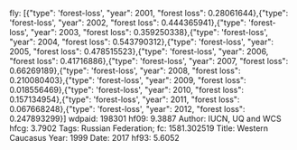 fly: [{"type": 'forest-loss', "year": 2001, "forest loss": 0.28061644},{"type": 'forest-loss', "year": 2002, "forest loss": 0.444365941},{"type": 'forest-loss', "year": 2003, "forest loss": 0.359250338},{"type": 'forest-loss', "year": 2004, "forest loss": 0.543790312},{"type": 'forest-loss', "year": 2005, "forest loss": 0.478515523},{"type": 'forest-loss', "year": 2006, "forest loss": 0.41716886},{"type": 'forest-loss', "year": 2007, "forest loss": 0.66269189},{"type": 'forest-loss', "year": 2008, "forest loss": 0.210080403},{"type": 'forest-loss', "year": 2009, "forest loss": 0.018556469},{"type": 'forest-loss', "year": 2010, "forest loss": 0.157134954},{"type": 'forest-loss', "year": 2011, "forest loss": 0.067668248},{"type": 'forest-loss', "year": 2012, "forest loss": 0.247893299}]
wdpaid: 198301
hf09: 9.3887
Author: IUCN, UQ and WCS
hfcg: 3.7902
Tags: Russian Federation;
fc: 1581.302519
Title: Western Caucasus
Year: 1999
Date: 2017
hf93: 5.6052
